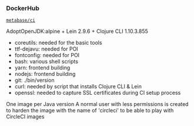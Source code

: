 ### DockerHub
[`metabase/ci`](https://hub.docker.com/repository/docker/metabase/ci)

AdoptOpenJDK:alpine + Lein 2.9.6 + Clojure CLI 1.10.3.855

- coreutils:    needed for the basic tools
- ttf-dejavu:   needed for POI
- fontconfig:   needed for POI
- bash:         various shell scripts
- yarn:         frontend building
- nodejs:       frontend building
- git:          ./bin/version
- curl:         needed by script that installs Clojure CLI & Lein
- openssl:      needed to capture SSL certificates during CI setup process

One image per Java version
A normal user with less permissions is created to harden the image with the name of 'circleci' to be able to play with CircleCI images